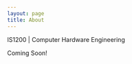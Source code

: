 ```yaml
---
layout: page
title: About
---
```


<div class="posts">
  <div class="post">
    <span class="post-date">IS1200 | Computer Hardware Engineering </span>
    <p> Coming Soon! </p>
  </div>
</div>
